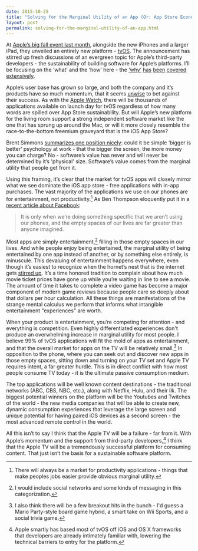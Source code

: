 ```yaml
---
date: 2015-10-25
title: "Solving for the Marginal Utility of an App (Or: App Store Economics, Again?)"
layout: post
permalink: solving-for-the-marginal-utility-of-an-app.html
---
```

At [Apple’s big fall event last month](http://www.apple.com/apple-events/september-2015/), alongside the new iPhones and a larger iPad, they unveiled an entirely new platform - [tvOS](https://developer.apple.com/tvos/). The announcement has stirred up fresh discussions of an evergreen topic for Apple’s third-party developers - the sustainability of building software for Apple’s platforms. I’ll be focusing on the ‘what’ and the ‘how’ here - the [‘why’](https://stratechery.com/2015/from-products-to-platforms/) [has](http://stratechery.com/2013/papering-over-app-store-problems/) [been](http://stratechery.com/2013/casual-gaming-is-a-sustainable-business-but-not-a-platform-differentiator/) [covered](http://stratechery.com/2013/why-doesnt-apple-enable-sustainable-businesses-on-the-app-store/) [extensively](http://www.marco.org/2014/07/28/app-rot).

Apple’s user base has grown so large, and both the company and it’s products have so much momentum, that it seems [unwise](https://www.google.com/#q=site:daringfireball.net+claim+chowder&safe=off&start=0) to bet against their success. As with the [Apple Watch](http://blogs.wsj.com/digits/2015/04/23/as-first-watches-ship-apple-opens-app-store-for-new-device/), there will be thousands of applications available on launch day for tvOS regardless of how many words are spilled over App Store sustainability. But will Apple’s new platform for the living room support a strong independent software market like the one that has sprung up around the Mac, or will it more closely resemble the race-to-the-bottom freemium graveyard that is the iOS App Store?

Brent Simmons [summarizes one position nicely](http://inessential.com/2015/09/22/screen_size_and_money): could it be simple ‘bigger is better’ psychology at work - that the bigger the screen, the more money you can charge? No - software’s value has never and will never be determined by it’s 'physical' size. Software’s value comes from the marginal utility that people get from it.
 
Using this framing, it’s clear that the market for tvOS apps will closely mirror what we see dominate the iOS app store - free applications with in-app purchases. The vast majority of the applications we use on our phones are for entertainment, not productivity.[^1] As Ben Thompson eloquently put it in a [recent article about Facebook](https://stratechery.com/2015/the-facebook-epoch/):
> It is only when we’re doing something specific that we aren’t using our phones, and the empty spaces of our lives are far greater than anyone imagined.

Most apps are simply entertainment,[^2] filling in those empty spaces in our lives. And while people enjoy being entertained, the marginal utility of being entertained by one app instead of another, or by something else entirely, is minuscule. This devaluing of entertainment happens everywhere, even though it’s easiest to recognize when the hornet’s nest that is the internet gets [stirred up](http://blog.monumentvalleygame.com/blog/2014/12/4/forgotten-shores-and-the-storm-in-a-teacup). It’s a time honored tradition to complain about how much movie ticket prices have gone up while you’re waiting in line to see a movie. The amount of time it takes to complete a video game has become a major component of modern game reviews because people care so deeply about that dollars per hour calculation. All these things are manifestations of the strange mental calculus we perform that informs what intangible entertainment "experiences" are worth.

When your product is entertainment, you’re competing for attention - and everything is competition. Even highly differentiated experiences don't produce an overwhelming increase in marginal utility for most people. I believe 99% of tvOS applications will fit the mold of apps as entertainment, and that the overall market for apps on the TV will be relatively small.[^3] In opposition to the phone, where you can seek out and discover new apps in those empty spaces, sitting down and turning on your TV set and Apple TV requires intent, a far greater hurdle. This is in direct conflict with how most people consume TV today - it is the ultimate passive consumption medium. 

The top applications will be well known content destinations - the traditional networks (ABC, CBS, NBC, etc.), along with Netflix, Hulu, and their ilk. The biggest potential winners on the platform will be the Youtubes and Twitches of the world - the new media companies that will be able to create new, dynamic consumption experiences that leverage the large screen and unique potential for having paired iOS devices as a second screen - the most advanced remote control in the world.

All this isn’t to say I think that the Apple TV will be a failure - far from it. With Apple’s momentum and the support from third-party developers,[^4] I think that the Apple TV will be a tremendously successful platform for consuming content. That just isn’t the basis for a sustainable software platform.

[^1]: There will always be a market for productivity applications - things that make peoples jobs easier provide obvious marginal utility.
[^2]: I would include social networks and some kinds of messaging in this categorization.
[^3]: I also think there will be a few breakout hits in the bunch - I'd guess a Mario Party-style board game hybrid, a smart take on Wii Sports, and a social trivia game.
[^4]: Apple smartly has based most of tvOS off iOS and OS X frameworks that developers are already intimately familiar with, lowering the technical barriers to entry for the platform.